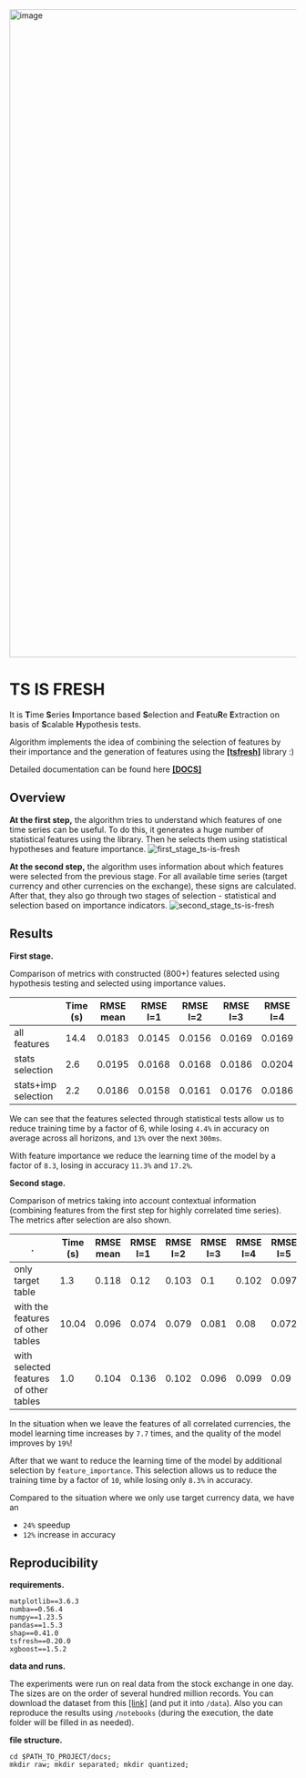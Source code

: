 <img width="1139" alt="image" src="https://user-images.githubusercontent.com/58306690/214125963-d325c142-ab10-4cbc-a60a-862ca911343a.png">


# TS IS FRESH

It is **T**ime **S**eries **I**mportance based **S**election and **F**eatu**R**e **E**xtraction on basis of **S**calable **H**ypothesis tests. 

Algorithm implements the 
idea of combining the selection of features by their importance and the generation of features using the [**[tsfresh]**](https://github.com/blue-yonder/tsfresh) library :)

Detailed documentation can be found here [**[DOCS]**](https://ts-is-fresh.readthedocs.io/en/latest/index.html#)


## Overview 

**At the first step,** the algorithm tries to understand which features of one time series can be useful.
To do this, it generates a huge number of statistical features using the library. Then he selects them using statistical hypotheses and feature importance.
![first_stage_ts-is-fresh](https://user-images.githubusercontent.com/58306690/213933487-bb2b0480-cd81-4bd1-add0-1669e35cda35.svg)


**At the second step,** the algorithm uses information about which features were selected from the previous stage. 
For all available time series (target currency and other currencies on the exchange), these signs are calculated. 
After that, they also go through two stages of selection - statistical and selection based on importance indicators.
![second_stage_ts-is-fresh](https://user-images.githubusercontent.com/58306690/213933493-de89a076-dd81-495d-a374-bff49600cd77.svg)

## Results

**First stage.**

Comparison of metrics with constructed (800+) features selected using hypothesis testing and selected using importance values.


|                   |Time (s)|RMSE mean|RMSE l=1|RMSE l=2|RMSE l=3|RMSE l=4|RMSE l=5|RMSE l=6|RMSE l=7|RMSE l=8|RMSE l=9|RMSE l=10|
|-------------------|--------|---------|--------|--------|--------|--------|--------|--------|--------|--------|--------|---------|
|all features       |14.4    |0.0183   |0.0145  |0.0156  |0.0169  |0.0169  |0.0175  |0.0185  |0.02    |0.0197  |0.0215  |0.0219   |
|stats selection    |2.6     |0.0195   |0.0168  |0.0168  |0.0186  |0.0204  |0.0202  |0.0202  |0.0202  |0.0202  |0.0208  |0.0212   |
|stats+imp selection|2.2     |0.0186   |0.0158  |0.0161  |0.0176  |0.0186  |0.0188  |0.0193  |0.019   |0.0192  |0.0204  |0.0212   |

We can see that the features selected through statistical tests allow us to reduce training time by a factor of 6, while losing `4.4%` in
accuracy on average across all horizons, and `13%` over the next `300ms`.

With feature importance we reduce the learning time of the model by a factor of `8.3`, losing in accuracy `11.3%` and `17.2%`.


**Second stage.**

Comparison of metrics taking into account contextual information (combining features from the first step for highly correlated time series). 
The metrics after selection are also shown.

|.                  |Time (s)|RMSE mean|RMSE l=1|RMSE l=2|RMSE l=3|RMSE l=4|RMSE l=5|RMSE l=6|RMSE l=7|RMSE l=8|RMSE l=9|RMSE l=10|RMSE l=11|RMSE l=12|RMSE l=13|RMSE l=14|RMSE l=15|RMSE l=16|RMSE l=17|RMSE l=18|RMSE l=19|RMSE l=20|
|-------------------|--------|---------|--------|--------|--------|--------|--------|--------|--------|--------|--------|---------|---------|---------|---------|---------|---------|---------|---------|---------|---------|---------|
|only target table  |1.3     |0.118    |0.12    |0.103   |0.1     |0.102   |0.097   |0.116   |0.12    |0.123   |0.124   |0.128    |0.124    |0.128    |0.127    |0.125    |0.123    |0.12     |0.12     |0.119    |0.117    |0.116    |
|with the features of other tables|10.04   |0.096    |0.074   |0.079   |0.081   |0.08    |0.072   |0.103   |0.103   |0.106   |0.103   |0.102    |0.101    |0.106    |0.105    |0.106    |0.103    |0.101    |0.102    |0.101    |0.099    |0.098    |
|with selected features of other tables|1.0     |0.104    |0.136   |0.102   |0.096   |0.099   |0.09    |0.1     |0.101   |0.104   |0.104   |0.103    |0.104    |0.108    |0.11     |0.109    |0.108    |0.105    |0.106    |0.104    |0.102    |0.1      |


In the situation when we leave the features of all correlated currencies, the model learning time increases by `7.7` times, and the quality of the model
improves by `19%`!

After that we want to reduce the learning time of the model by additional selection by `feature_importance`. This selection allows us to reduce the
training time by a factor of `10`, while losing only `8.3%` in accuracy.

Compared to the situation where we only use target currency data, we have an

- `24%` speedup
- `12%` increase in accuracy


## Reproducibility


**requirements.**
```
matplotlib==3.6.3
numba==0.56.4
numpy==1.23.5
pandas==1.5.3
shap==0.41.0
tsfresh==0.20.0
xgboost==1.5.2
```
**data and runs.**

The experiments were run on real data from the stock exchange in one day. The sizes are on the order of several hundred million records.
You can download the dataset from this [[link]](https://drive.google.com/file/d/10cPodvJYP7MEM_6XfAMF99YiDlDxv8wL/view) (and put it into `/data`). Also you can reproduce the results using `/notebooks` (during the execution, the date folder
will be filled in as needed).

**file structure.**

```
cd $PATH_TO_PROJECT/docs;
mkdir raw; mkdir separated; mkdir quantized;
```
